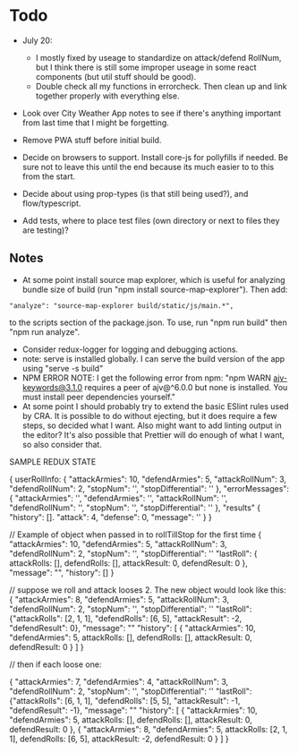 # Todo


- July 20:
  - I mostly fixed by useage to standardize on attack/defend RollNum, but I think there is still some improper useage in some react components (but util stuff should be good).
  - Double check all my functions in errorcheck. Then clean up and link together properly with everything else.


- Look over City Weather App notes to see if there's anything important from last time that I might be forgetting.
- Remove PWA stuff before initial build.
- Decide on browsers to support. Install core-js for pollyfills if needed. Be sure not to leave this until the end because its much easier to to this from the start.
- Decide about using prop-types (is that still being used?), and flow/typescript.
- Add tests, where to place test files (own directory or next to files they are testing)?

## Notes

- At some point install source map explorer, which is useful for analyzing bundle size of build (run "npm install source-map-explorer"). Then add:
```
"analyze": "source-map-explorer build/static/js/main.*",
```
to the scripts section of the package.json. To use, run "npm run build" then "npm run analyze".
- Consider redux-logger for logging and debugging actions.
- note: serve is installed globally. I can serve the build version of the app using "serve -s build"
- NPM ERROR NOTE: I get the following error from npm: "npm WARN ajv-keywords@3.1.0 requires a peer of ajv@^6.0.0 but none is installed. You must install peer dependencies yourself."
- At some point I should probably try to extend the basic ESlint rules used by CRA. It is possible to do without ejecting, but it does require a few steps, so decided what I want. Also might want to add linting output in the editor? It's also possible that Prettier will do enough of what I want, so also consider that.



SAMPLE REDUX STATE

{
  userRollInfo: {
    "attackArmies": 10,
    "defendArmies": 5,
    "attackRollNum": 3,
    "defendRollNum": 2,
    "stopNum": '',
    "stopDifferential": ''
  },
  "errorMessages": {
    "attackArmies": '',
    "defendArmies": '',
    "attackRollNum": '',
    "defendRollNum": '',
    "stopNum": '',
    "stopDifferential": ''
  },
  "results" {
    "history": [].
    "attack": 4,
    "defense": 0,
    "message": ''
  }
}



// Example of object when passed in to rollTillStop for the first time
{
  "attackArmies": 10,
  "defendArmies": 5,
  "attackRollNum": 3,
  "defendRollNum": 2,
  "stopNum": '',
  "stopDifferential": ''
  "lastRoll": {
    attackRolls: [],
    defendRolls: [],
    attackResult: 0,
    defendResult: 0
  },
  "message": "",
  "history": []
}

// suppose we roll and attack looses 2. The new object would look like this:
{
  "attackArmies": 8,
  "defendArmies": 5,
  "attackRollNum": 3,
  "defendRollNum": 2,
  "stopNum": '',
  "stopDifferential": ''
  "lastRoll": {"attackRolls": [2, 1, 1], "defendRolls": [6, 5], "attackResult": -2, "defendResult": 0},
  "message": ""
  "history": [
    {
      "attackArmies": 10,
      "defendArmies": 5,
      attackRolls: [],
      defendRolls: [],
      attackResult: 0,
      defendResult: 0
    }
  ]
}

// then if each loose one:

{
  "attackArmies": 7,
  "defendArmies": 4,
  "attackRollNum": 3,
  "defendRollNum": 2,
  "stopNum": '',
  "stopDifferential": ''
  "lastRoll": {"attackRolls": [6, 1, 1], "defendRolls": [5, 5], "attackResult": -1, "defendResult": -1},
  "message": ""
  "history": [
    {
      "attackArmies": 10,
      "defendArmies": 5,
      attackRolls: [],
      defendRolls: [],
      attackResult: 0,
      defendResult: 0
    },
    {
      "attackArmies": 8,
      "defendArmies": 5,
      attackRolls: [2, 1, 1],
      defendRolls: [6, 5],
      attackResult: -2,
      defendResult: 0
    }
  ]
}
